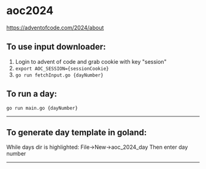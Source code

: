 # aoc2024
https://adventofcode.com/2024/about

To use input downloader:
---
1. Login to advent of code and grab cookie with key "session"
2. ```export AOC_SESSION={sessionCookie}```
3. ```go run fetchInput.go {dayNumber}```

To run a day:
---
```go run main.go {dayNumber}```

---
To generate day template in goland:
---
While days dir is highlighted: File->New->aoc_2024_day Then enter day number

---